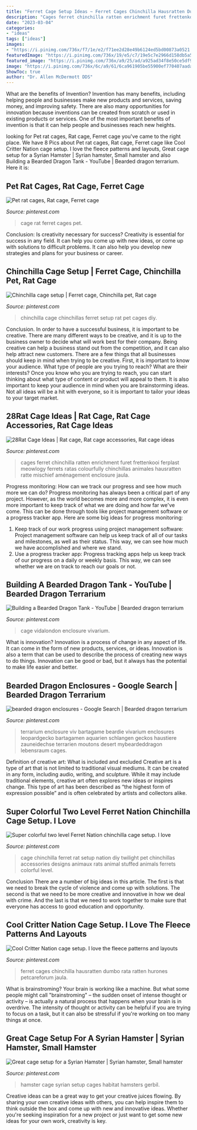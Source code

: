 ```yaml
---
title: "Ferret Cage Setup Ideas ~ Ferret Cages Chinchilla Hausratten Dumbo Rata Ratten Hurones Petcareforum Jaula"
description: "Cages ferret chinchilla ratten enrichment furet frettenkooi ferplast meowlogy ferrets ratas colourfully chinchillas animales hausratten ratte mischief aménagement enclosure jaula"
date: "2023-03-04"
categories:
- "ideas"
tags: ["ideas"]
images:
- "https://i.pinimg.com/736x/f7/1e/e2/f71ee2d28e49b6124ed5bd00873a0521.jpg"
featuredImage: "https://i.pinimg.com/736x/19/e5/c7/19e5c7e2966d158db5a5b4314e6ee7ea.jpg"
featured_image: "https://i.pinimg.com/736x/a9/25/ad/a925ad34f8e50ce5df9ba347fac2135b.jpg"
image: "https://i.pinimg.com/736x/6c/a9/61/6ca961905be55900ef770407aadaa3c5.jpg"
ShowToc: true
author: "Dr. Allen McDermott DDS"
---
```



What are the benefits of Invention?
Invention has many benefits, including helping people and businesses make new products and services, saving money, and improving safety. There are also many opportunities for innovation because inventions can be created from scratch or used in existing products or services. One of the most important benefits of invention is that it can help people and businesses reach new heights.

	

		
looking for Pet rat cages, Rat cage, Ferret cage you've came to the right place. We have 8 Pics about Pet rat cages, Rat cage, Ferret cage like Cool Critter Nation cage setup. I love the fleece patterns and layouts, Great cage setup for a Syrian Hamster | Syrian hamster, Small hamster and also Building a Bearded Dragon Tank - YouTube | Bearded dragon terrarium. Here it is:
		
    
## Pet Rat Cages, Rat Cage, Ferret Cage

<img loading=lazy src="https://i.pinimg.com/736x/d1/5c/20/d15c20fb340d32bfd57808df274cd9b6--degu-cage-ideas-ferret-cage-ideas.jpg" onerror="this.onerror=null;this.src='https://tse3.mm.bing.net/th?id=OIP.LhGVeFGwGQ_O7--fH2AZJgHaNK&amp;pid=15.1';" alt="Pet rat cages, Rat cage, Ferret cage">

_Source: pinterest.com_

>cage rat ferret cages pet. 

	

Conclusion: Is creativity necessary for success?
Creativity is essential for success in any field. It can help you come up with new ideas, or come up with solutions to difficult problems. It can also help you develop new strategies and plans for your business or career.

    
## Chinchilla Cage Setup | Ferret Cage, Chinchilla Pet, Rat Cage

<img loading=lazy src="https://i.pinimg.com/736x/b1/70/f4/b170f4bb0a79b9b3c5ab286ccdf455ff--chinchilla-cage-setup-chinchillas.jpg" onerror="this.onerror=null;this.src='https://tse1.mm.bing.net/th?id=OIP.9FERE9MsZiJFfU_xZ9Z61AHaKR&amp;pid=15.1';" alt="Chinchilla cage setup | Ferret cage, Chinchilla pet, Rat cage">

_Source: pinterest.com_

>chinchilla cage chinchillas ferret setup rat pet cages diy. 

	

Conclusion.
In order to have a successful business, it is important to be creative. There are many different ways to be creative, and it is up to the business owner to decide what will work best for their company. Being creative can help a business stand out from the competition, and it can also help attract new customers. There are a few things that all businesses should keep in mind when trying to be creative.
First, it is important to know your audience. What type of people are you trying to reach? What are their interests? Once you know who you are trying to reach, you can start thinking about what type of content or product will appeal to them. It is also important to keep your audience in mind when you are brainstorming ideas. Not all ideas will be a hit with everyone, so it is important to tailor your ideas to your target market.

    
## 28Rat Cage Ideas | Rat Cage, Rat Cage Accessories, Rat Cage Ideas

<img loading=lazy src="https://i.pinimg.com/736x/6c/a9/61/6ca961905be55900ef770407aadaa3c5.jpg" onerror="this.onerror=null;this.src='https://tse2.mm.bing.net/th?id=OIP.l9FsSBCYw-7oFCGqDSbtpQHaK7&amp;pid=15.1';" alt="28Rat Cage Ideas | Rat cage, Rat cage accessories, Rat cage ideas">

_Source: pinterest.com_

>cages ferret chinchilla ratten enrichment furet frettenkooi ferplast meowlogy ferrets ratas colourfully chinchillas animales hausratten ratte mischief aménagement enclosure jaula. 

	

Progress monitoring: How can we track our progress and see how much more we can do?
Progress monitoring has always been a critical part of any project. However, as the world becomes more and more complex, it is even more important to keep track of what we are doing and how far we've come. This can be done through tools like project management software or a progress tracker app. Here are some big ideas for progress monitoring: 
1. Keep track of our work progress using project management software: Project management software can help us keep track of all of our tasks and milestones, as well as their status. This way, we can see how much we have accomplished and where we stand. 
2. Use a progress tracker app: Progress tracking apps help us keep track of our progress on a daily or weekly basis. This way, we can see whether we are on track to reach our goals or not. 

    
## Building A Bearded Dragon Tank - YouTube | Bearded Dragon Terrarium

<img loading=lazy src="https://i.pinimg.com/736x/f2/ce/35/f2ce3593b0e385f9735266f87522ee3f.jpg" onerror="this.onerror=null;this.src='https://tse2.mm.bing.net/th?id=OIP.XpAUQk8Lv_jxjQVRl-W4DwHaEK&amp;pid=15.1';" alt="Building a Bearded Dragon Tank - YouTube | Bearded dragon terrarium">

_Source: pinterest.com_

>cage vidalondon enclosure vivarium. 

	

What is innovation?
Innovation is a process of change in any aspect of life. It can come in the form of new products, services, or ideas. Innovation is also a term that can be used to describe the process of creating new ways to do things. Innovation can be good or bad, but it always has the potential to make life easier and better.

    
## Bearded Dragon Enclosures - Google Search | Bearded Dragon Terrarium

<img loading=lazy src="https://i.pinimg.com/736x/a9/25/ad/a925ad34f8e50ce5df9ba347fac2135b.jpg" onerror="this.onerror=null;this.src='https://tse3.mm.bing.net/th?id=OIP.t3MjlAXcZmJ87juwGU7S6QHaFb&amp;pid=15.1';" alt="bearded dragon enclosures - Google Search | Bearded dragon terrarium">

_Source: pinterest.com_

>terrarium enclosure viv bartagame beardie vivarium enclosures leopardgecko bartagamen aquarien schlangen geckos haustiere zauneidechse terrarien moutons desert mybeardeddragon lebensraum cages. 

	

Definition of creative art: What is included and excluded
Creative art is a type of art that is not limited to traditional visual mediums. It can be created in any form, including audio, writing, and sculpture. While it may include traditional elements, creative art often explores new ideas or inspires change. This type of art has been described as “the highest form of expression possible” and is often celebrated by artists and collectors alike.

    
## Super Colorful Two Level Ferret Nation Chinchilla Cage Setup. I Love

<img loading=lazy src="https://i.pinimg.com/736x/19/e5/c7/19e5c7e2966d158db5a5b4314e6ee7ea.jpg" onerror="this.onerror=null;this.src='https://tse4.mm.bing.net/th?id=OIP.hw4WP3tSF_g0mJv0ocJPrgHaJ4&amp;pid=15.1';" alt="Super colorful two level Ferret Nation chinchilla cage setup. I love">

_Source: pinterest.com_

>cage chinchilla ferret rat setup nation diy twilight pet chinchillas accessories designs animaux rats animal stuffed animals ferrets colorful level. 

	

Conclusion
There are a number of big ideas in this article. The first is that we need to break the cycle of violence and come up with solutions. The second is that we need to be more creative and innovative in how we deal with crime. And the last is that we need to work together to make sure that everyone has access to good education and opportunity.

    
## Cool Critter Nation Cage Setup. I Love The Fleece Patterns And Layouts

<img loading=lazy src="https://i.pinimg.com/736x/f7/1e/e2/f71ee2d28e49b6124ed5bd00873a0521.jpg" onerror="this.onerror=null;this.src='https://tse3.mm.bing.net/th?id=OIP.Pgk3XH-L82-ocF4_oqLmrAHaJ3&amp;pid=15.1';" alt="Cool Critter Nation cage setup. I love the fleece patterns and layouts">

_Source: pinterest.com_

>ferret cages chinchilla hausratten dumbo rata ratten hurones petcareforum jaula. 

	

What is brainstroming?
Your brain is working like a machine. But what some people might call "brainstroming" – the sudden onset of intense thought or activity – is actually a natural process that happens when your brain is in overdrive. The intensity of thought or activity can be helpful if you are trying to focus on a task, but it can also be stressful if you're working on too many things at once.

    
## Great Cage Setup For A Syrian Hamster | Syrian Hamster, Small Hamster

<img loading=lazy src="https://i.pinimg.com/736x/93/35/ab/9335abf89104dd8f3962223779c0248f--syrian-hamster-cage-hamster-cages.jpg" onerror="this.onerror=null;this.src='https://tse3.mm.bing.net/th?id=OIP.BhveboL1ehd3DO4eTQGXmgHaFj&amp;pid=15.1';" alt="Great cage setup for a Syrian Hamster | Syrian hamster, Small hamster">

_Source: pinterest.com_

>hamster cage syrian setup cages habitat hamsters gerbil. 

	

Creative ideas can be a great way to get your creative juices flowing. By sharing your own creative ideas with others, you can help inspire them to think outside the box and come up with new and innovative ideas. Whether you're seeking inspiration for a new project or just want to get some new ideas for your own work, creativity is key.

